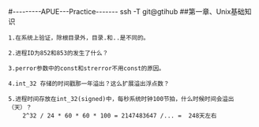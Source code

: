 #---------APUE---Practice------- 
ssh -T git@gtihub
##第一章、Unix基础知识

    1.在系统上验证，除根目录外，目录.和..是不同的。
    
    2.进程ID为852和853的发生了什么？
    
    3.perror参数中的const和strerror不用const的原因。
    
    4.int_32 存储的时间戳那一年溢出？这么扩展溢出浮点数？
    
    5.进程时间存放在int_32(signed)中，每秒系统时钟100节拍，什么时候时间会溢出（天）？
        2^32 / 24 * 60 * 60 * 100 = 2147483647 /... =  248天左右
    
    
